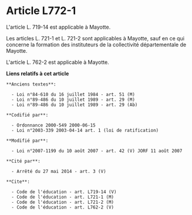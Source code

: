 # Article L772-1

L'article L. 719-14 est applicable à Mayotte.

Les articles L. 721-1 et L. 721-2 sont applicables à Mayotte, sauf en ce qui concerne la formation des instituteurs de la
collectivité départementale de Mayotte.

L'article L. 762-2 est applicable à Mayotte.

**Liens relatifs à cet article**

	**Anciens textes**:

	  - Loi n°84-610 du 16 juillet 1984 - art. 51 (M)
	  - Loi n°89-486 du 10 juillet 1989 - art. 29 (M)
	  - Loi n°89-486 du 10 juillet 1989 - art. 29 (Ab)

	**Codifié par**:

	  - Ordonnance 2000-549 2000-06-15
	  - Loi n°2003-339 2003-04-14 art. 1 (loi de ratification)

	**Modifié par**:

	  - Loi n°2007-1199 du 10 août 2007 - art. 42 (V) JORF 11 août 2007

	**Cité par**:

	  - Arrêté du 27 mai 2014 - art. 3 (V)

	**Cite**:

	  - Code de l'éducation - art. L719-14 (V)
	  - Code de l'éducation - art. L721-1 (M)
	  - Code de l'éducation - art. L721-2 (M)
	  - Code de l'éducation - art. L762-2 (V)
